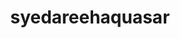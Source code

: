 ---
title: syedareehaquasar
github: https://github.com/syedareehaquasar
mode: light
transition: 3s
archetype:
  - Little Bit of Everything
---